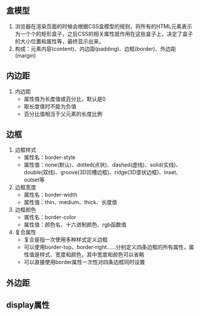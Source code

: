 ## 盒模型
1. 浏览器在渲染页面的时候会根据CSS盒模型的规则，将所有的HTML元素表示为一个个的矩形盒子，之后CSS的相关属性就作用在这些盒子上，决定了盒子的大小位置和属性等，最终显示出来。
2. 构成：元素内容(content)、内边距(padding)、边框(border)、外边距(margin)

## 内边距
1. 内边距
    + 属性值为长度值或百分比，默认是0
    + 取长度值时不能为负值
    + 百分比值相当于父元素的长度比例

## 边框
1. 边框样式
    + 属性名：border-style
    + 属性值：none(默认)、dotted(点状)、dashed(虚线)、solid(实线)、double(双线)、groove(3D凹槽边框)、ridge(3D垄状边框)、inset、outset等
2. 边框宽度
    + 属性名：border-width
    + 属性值：thin、medium、thick、长度值
3. 边框颜色
    + 属性名：border-color
    + 属性值：颜色名、十六进制颜色、rgb函数值
4. 复合属性
    + 复合是指一次使用多种样式定义边框
    + 可以使用border-top、border-right……分别定义四条边框的所有属性，属性值是样式、宽度和颜色，其中宽度和颜色可以省略
    + 可以直接使用border属性一次性对四条边框同时设置

## 外边距

## display属性
